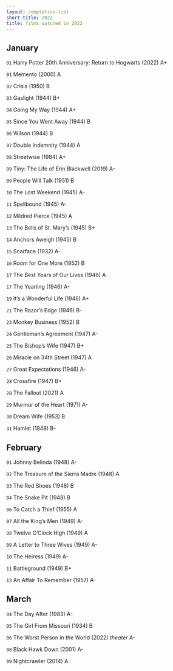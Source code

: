 ```yaml
---
layout: completion-list
short-title: 2022
title: films watched in 2022
---
```

## January
`01` Harry Potter 20th Anniversary: Return to Hogwarts (2022) A+

`01` Memento (2000) A

`02` Crisis (1950) B

`03` Gaslight (1944) B+

`04` Going My Way (1944) A+

`05` Since You Went Away (1944) B

`06` Wilson (1944) B

`07` Double Indemnity (1944) A

`08` Streetwise (1984) A+

`09` Tiny: The Life of Erin Blackwell (2019) A-

`09` People Will Talk (1951) B

`10` The Lost Weekend (1945) A-

`11` Spellbound (1945) A-

`12` Mildred Pierce (1945) A

`13` The Bells of St. Mary’s (1945) B+

`14` Anchors Aweigh (1945) B

`15` Scarface (1932) A-

`16` Room for One More (1952) B

`17` The Best Years of Our Lives (1946) A

`17` The Yearling (1946) A-

`19` It’s a Wonderful Life (1946) A+

`21` The Razor’s Edge (1946) B-

`23` Monkey Business (1952) B

`24` Gentleman’s Agreement (1947) A-

`25` The Bishop’s Wife (1947) B+

`26` Miracle on 34th Street (1947) A

`27` Great Expectations (1946) A-

`28` Crossfire (1947) B+

`28` The Fallout (2021) A

`29` Murmur of the Heart (1971) A-

`30` Dream Wife (1953) B

`31` Hamlet (1948) B-

## February
`01` Johnny Belinda (1948) A-

`02` The Treasure of the Sierra Madre (1948) A

`03` The Red Shoes (1948) B

`04` The Snake Pit (1948) B

`06` To Catch a Thief (1955) A

`07` All the King’s Men (1949) A-

`08` Twelve O’Clock High (1949) A

`09` A Letter to Three Wives (1949) A-

`10` The Heiress (1949) A-

`11` Battleground (1949) B+

`13` An Affair To Remember (1957) A-

## March
`04` The Day After (1983) A-

`05` The Girl From Missouri (1934) B

`06` The Worst Person in the World (2022) _theater_ A-

`08` Black Hawk Down (2001) A-

`09` Nightcrawler (2014) A